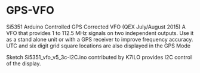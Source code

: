 # GPS-VFO
Si5351 Arduino Controlled GPS Corrected VFO (QEX July/August 2015)
A VFO that provides 1 to 112.5 MHz signals on two independent outputs. 
Use it as a stand alone unit or with a GPS receiver to improve frequency accuracy. 
UTC and six digit grid square locations are also displayed in the GPS Mode

Sketch Si5351_vfo_v5_3c-I2C.ino contributed by K7ILO provides I2C control of the display.
